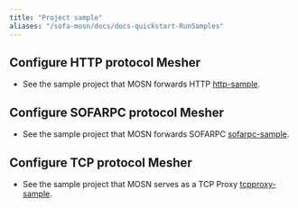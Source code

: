 ```yaml
---
title: "Project sample"
aliases: "/sofa-mosn/docs/docs-quickstart-RunSamples"
---
```


## Configure HTTP protocol Mesher

- See the sample project that MOSN forwards HTTP [http-sample](https://github.com/sofastack/sofa-mosn/blob/master/examples/en_readme/http-sample/README.md).
  
## Configure SOFARPC protocol Mesher

- See the sample project that MOSN forwards SOFARPC [sofarpc-sample](https://github.com/sofastack/sofa-mosn/blob/master/examples/en_readme/sofarpc-sample/README.md).

## Configure TCP protocol Mesher

- See the sample project that MOSN serves as a TCP Proxy [tcpproxy-sample](https://github.com/sofastack/sofa-mosn/blob/master/examples/en_readme/tcpproxy-sample/README.md).